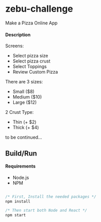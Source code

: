 # zebu-challenge
Make a Pizza Online App

#### Description

Screens:
- Select pizza size
- Select pizza crust
- Select Toppings
- Review Custom Pizza

There are 3 sizes:
- Small ($8)
- Medium ($10)
- Large ($12)

2 Crust Type:
- Thin (+ $2)
- Thick (+ $4)

to be continued...

## Build/Run

#### Requirements

- Node.js
- NPM

```javascript

/* First, Install the needed packages */
npm install

/* Then start both Node and React */
npm start

```
